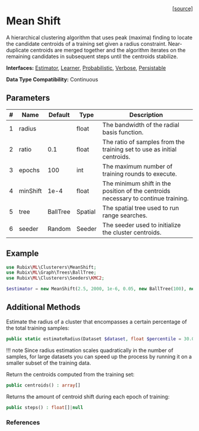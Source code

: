 <span style="float:right;"><a href="https://github.com/RubixML/ML/blob/master/src/Clusterers/MeanShift.php">[source]</a></span>

# Mean Shift
A hierarchical clustering algorithm that uses peak (maxima) finding to locate the candidate centroids of a training set given a radius constraint. Near-duplicate centroids are merged together and the algorithm iterates on the remaining candidates in subsequent steps until the centroids stabilize.

**Interfaces:** [Estimator](../estimator.md), [Learner](../learner.md), [Probabilistic](../probabilistic.md), [Verbose](../verbose.md), [Persistable](../persistable.md)

**Data Type Compatibility:** Continuous

## Parameters
| # | Name | Default | Type | Description |
|---|---|---|---|---|
| 1 | radius | | float | The bandwidth of the radial basis function. |
| 2 | ratio | 0.1 | float | The ratio of samples from the training set to use as initial centroids. |
| 3 | epochs | 100 | int | The maximum number of training rounds to execute. |
| 4 | minShift | 1e-4 | float | The minimum shift in the position of the centroids necessary to continue training. |
| 5 | tree | BallTree | Spatial | The spatial tree used to run range searches. |
| 6 | seeder | Random | Seeder | The seeder used to initialize the cluster centroids. |

## Example
```php
use Rubix\ML\Clusterers\MeanShift;
use Rubix\ML\Graph\Trees\BallTree;
use Rubix\ML\Clusterers\Seeders\KMC2;

$estimator = new MeanShift(2.5, 2000, 1e-6, 0.05, new BallTree(100), new KMC2());
```

## Additional Methods
Estimate the radius of a cluster that encompasses a certain percentage of the total training samples:
```php
public static estimateRadius(Dataset $dataset, float $percentile = 30.0, ?Distance $kernel = null) : float
```

!!! note
    Since radius estimation scales quadratically in the number of samples, for large datasets you can speed up the process by running it on a smaller subset of the training data.

Return the centroids computed from the training set:
```php
public centroids() : array[]
```

Returns the amount of centroid shift during each epoch of training:
```php
public steps() : float[]|null
```

### References
[^1]: M. A. Carreira-Perpinan et al. (2015). A Review of Mean-shift Algorithms for Clustering.
[^2]: D. Comaniciu et al. (2012). Mean Shift: A Robust Approach Toward Feature Space Analysis.